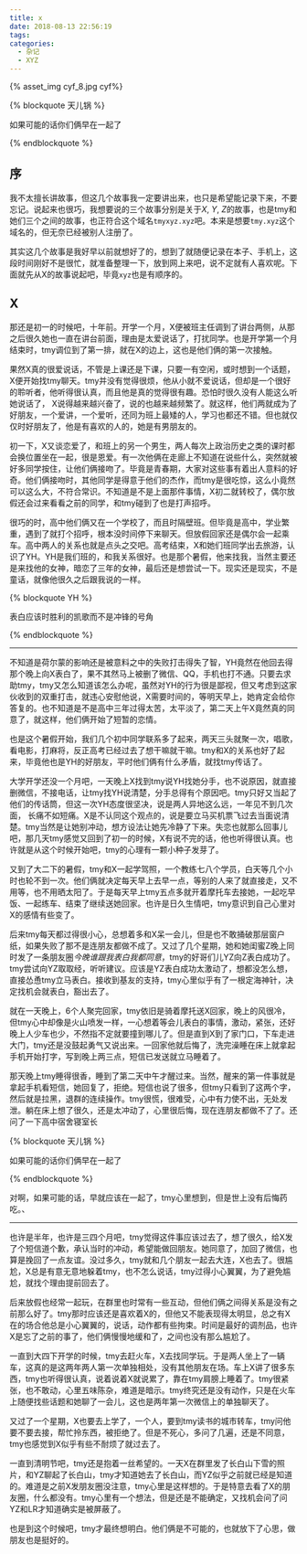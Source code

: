 ```yaml
---
title: x
date: 2018-08-13 22:56:19
tags: 
categories:
  - 杂记
  - XYZ      
---
```


{% asset_img cyf_8.jpg cyf%}

{% blockquote  天儿锅 %}

如果可能的话你们俩早在一起了

{% endblockquote %}

<!--more-->    

## 序

我不太擅长讲故事，但这几个故事我一定要讲出来，也只是希望能记录下来，不要忘记。说起来也很巧，我想要说的三个故事分别是关于*X*, *Y*, *Z*的故事，也是tmy和她们三个之间的故事，也正符合这个域名`tmyxyz.xyz`吧。本来是想要`tmy.xyz`这个域名的，但无奈已经被别人注册了。

其实这几个故事是我好早以前就想好了的，想到了就随便记录在本子、手机上，这段时间刚好不是很忙，就准备整理一下，放到网上来吧，说不定就有人喜欢呢。下面就先从X的故事说起吧，毕竟`xyz`也是有顺序的。

## X

那还是初一的时候吧，十年前。开学一个月，X便被班主任调到了讲台两侧，从那之后很久她也一直在讲台前面，理由是太爱说话了，打扰同学。也是开学第一个月结束时，tmy调位到了第一排，就在X的边上，这也是他们俩的第一次接触。

果然X真的很爱说话，不管是上课还是下课，只要一有空闲，或时想到一个话题，X便开始找tmy聊天。tmy并没有觉得很烦，他从小就不爱说话，但却是一个很好的聆听者，他听得很认真，而且他是真的觉得很有趣。恐怕时很久没有人能这么听她说话了， X说得越来越兴奋了，说的也越来越频繁了。就这样，他们两就成为了好朋友，一个爱讲，一个爱听，还同为班上最矮的人，学习也都还不错。但也就仅仅时好朋友了，他是有喜欢的人的，她是有男朋友的。

初一下，X又谈恋爱了，和班上的另一个男生，两人每次上政治历史之类的课时都会换位置坐在一起，很是恩爱。有一次他俩在走廊上不知道在说些什么，突然就被好多同学按住，让他们俩接吻了。毕竟是青春期，大家对这些事有着出人意料的好奇。他们俩接吻时，其他同学是得意于他们的杰作，而tmy是很吃惊，这么小竟然可以这么大，不符合常识。不知道是不是上面那件事情，X初二就转校了，偶尔放假还会过来看看之前的同学，和tmy碰到了也是打声招呼。

很巧的时，高中他们俩又在一个学校了，而且时隔壁班。但毕竟是高中，学业繁重，遇到了就打个招呼，根本没时间停下来聊天。但放假回家还是偶尔会一起乘车。高中两人的关系也就是点头之交吧。高考结束，X和她们班同学出去旅游，认识了YH。YH是我们班的，和我关系很好。也是那个暑假，他来找我，当然主要还是来找他的女神，暗恋了三年的女神，最后还是想尝试一下。现实还是现实，不是童话，就像他很久之后跟我说的一样。

{% blockquote  YH %}

表白应该时胜利的凯歌而不是冲锋的号角

{% endblockquote %}

---



不知道是荷尔蒙的影响还是被意料之中的失败打击得失了智，YH竟然在他回去得那个晚上向X表白了，果不其然马上被删了微信、QQ，手机也打不通。只要去求助tmy，tmy又怎么知道该怎么办呢，虽然对YH的行为很是鄙视，但又考虑到这家伙收到的双重打击，就违心安慰他说，X需要时间的，等明天早上，她肯定会给你答复的。也不知道是不是高中三年过得太苦，太平淡了，第二天上午X竟然真的同意了，就这样，他们俩开始了短暂的恋情。

也是这个暑假开始，我们几个初中同学联系多了起来，两天三头就聚一次，唱歌，看电影，打麻将，反正高考已经过去了想干嘛就干嘛。tmy和X的关系也好了起来，毕竟他也是YH的好朋友，平时他们俩有什么矛盾，就找tmy传话了。

大学开学还没一个月吧，一天晚上X找到tmy说YH找她分手，也不说原因，就直接删微信，不接电话，让tmy找YH说清楚，分手总得有个原因吧。tmy只好又当起了他们的传话筒，但这一次YH态度很坚决，说是两人异地这么远，一年见不到几次面， 长痛不如短痛。X是不认同这个观点的，说是要立马买机票飞过去当面说清楚。tmy当然是让她别冲动，想方设法让她先冷静了下来。失恋也就那么回事儿吧，那几天tmy感觉又回到了初一的时候，X有说不完的话，他也听得很认真。也许就是从这个时候开始吧，tmy的心理有一颗小种子发芽了。

又到了大二下的暑假，tmy和X一起学驾照，一个教练七八个学员，白天等几个小时也轮不到一次。他们俩就决定每天早上去早一点，等别的人来了就直接走，又不用等，也不用晒太阳了。于是每天早上tmy五点多就开着摩托车去接她，一起吃早饭、一起练车、结束了继续送她回家。也许是日久生情吧，tmy意识到自己心里对X的感情有些变了。

后来tmy每天都过得很小心，总想着多和X呆一会儿，但是也不敢捅破那层窗户纸，如果失败了那不是连朋友都做不成了。又过了几个星期，她和她闺蜜Z晚上同时发了一条朋友圈*今晚谁跟我表白我都同意*，tmy的好哥们儿YZ向Z表白成功了。tmy尝试向YZ取取经，听听建议。应该是YZ表白成功太激动了，想都没怎么想，直接怂恿tmy立马表白。接收到基友的支持，tmy心里似乎有了一根定海神针，决定找机会就表白，豁出去了。

就在一天晚上，6个人聚完回家，tmy依旧是骑着摩托送X回家，晚上的风很冷，但tmy心中却像是火山喷发一样，一心想着等会儿表白的事情，激动，紧张，还好晚上人少车也少，不然指不定就要撞到哪儿了。但是直到X到了家门口，下车走进大门，tmy还是没鼓起勇气又说出来。一回家他就后悔了，洗完澡睡在床上就拿起手机开始打字，写到晚上两三点，短信已发送就立马睡着了。

那天晚上tmy睡得很香，睡到了第二天中午才醒过来。当然，醒来的第一件事就是拿起手机看短信，她回复了，拒绝。短信也说了很多，但tmy只看到了这两个字，然后就是拉黑，退群的连续操作。tmy很慌，很难受，心中有力使不出，无处发泄。躺在床上想了很久，还是太冲动了，心里很后悔，现在连朋友都做不了了。还问了一下高中宿舍寝室长

{% blockquote  天儿锅 %}

如果可能的话你们俩早在一起了

{% endblockquote %}

对啊，如果可能的话，早就应该在一起了，tmy心里想到，但是世上没有后悔药吃。、

---

也许是半年，也许是三四个月吧，tmy觉得这件事应该过去了，想了很久，给X发了个短信道个歉，承认当时的冲动，希望能做回朋友。她同意了，加回了微信，也算是挽回了一点友谊。没过多久，tmy就和几个朋友一起去大连，X也去了。很尴尬，X总是有意无意地躲着tmy，也不怎么说话，tmy过得小心翼翼，为了避免尴尬，就找个理由提前回去了。

后来放假也经常一起玩，在群里也时常有一些互动，但他们俩之间得关系是没有之前那么好了。tmy那时应该还是喜欢着X的，但他又不能表现得太明显，总之有X在的场合他总是小心翼翼的，说话，动作都有些拘束。时间是最好的调剂品，也许X是忘了之前的事了，他们俩慢慢地缓和了，之间也没有那么尴尬了。

一直到大四下开学的时候，tmy去赶火车，X去找同学玩。于是两人坐上了一辆车，这真的是这两年两人第一次单独相处，没有其他朋友在场。车上X讲了很多东西，tmy也听得很认真，说着说着X就说累了，靠在tmy肩膀上睡着了。tmy很紧张，也不敢动，心里五味陈杂，难道是暗示。tmy终究还是没有动作，只是在火车上随便找些话题和她聊了一会儿，这也是两年第一次微信上的单独聊天了。

又过了一个星期，X也要去上学了，一个人，要到tmy读书的城市转车，tmy问他要不要去接，帮忙拎东西，被拒绝了。但是不死心，多问了几遍，还是不同意，tmy也感觉到X似乎有些不耐烦了就过去了。

一直到清明节吧，tmy还是抱着一丝希望的。一天X在群里发了长白山下雪的照片，和YZ聊起了长白山，tmy才知道她去了长白山，而YZ似乎之前就已经是知道的。难道是之前X发朋友圈没注意，tmy心里是这样想的。于是特意去看了X的朋友圈，什么都没有。tmy心里有一个想法，但是还是不能确定，又找机会问了问YZ和LR才知道确实是被屏蔽了。

 也是到这个时候吧，tmy才最终想明白。他们俩是不可能的，也就放下了心思，做朋友也是挺好的。



